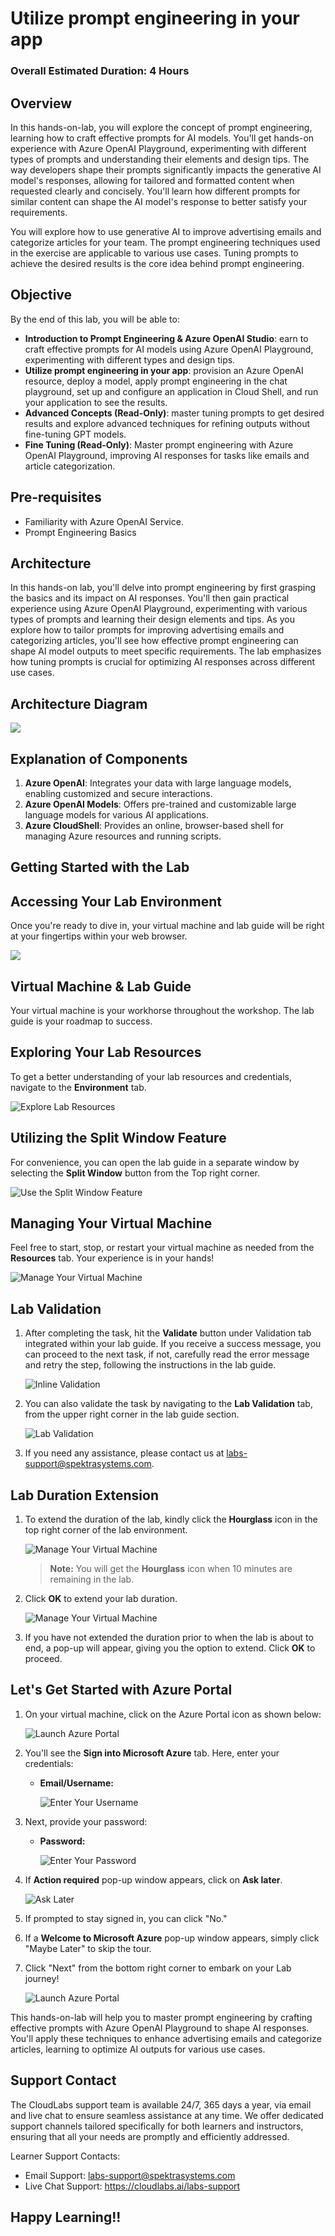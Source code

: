 # Utilize prompt engineering in your app

### Overall Estimated Duration: 4 Hours

## Overview

In this hands-on-lab, you will explore the concept of prompt engineering, learning how to craft effective prompts for AI models. You'll get hands-on experience with Azure OpenAI Playground, experimenting with different types of prompts and understanding their elements and design tips. The way developers shape their prompts significantly impacts the generative AI model's responses, allowing for tailored and formatted content when requested clearly and concisely. You'll learn how different prompts for similar content can shape the AI model's response to better satisfy your requirements.

You will explore how to use generative AI to improve advertising emails and categorize articles for your team. The prompt engineering techniques used in the exercise are applicable to various use cases. Tuning prompts to achieve the desired results is the core idea behind prompt engineering.

## Objective

By the end of this lab, you will be able to:

- **Introduction to Prompt Engineering & Azure OpenAI Studio**: earn to craft effective prompts for AI models using Azure OpenAI Playground, experimenting with different types and design tips.
- **Utilize prompt engineering in your app**: provision an Azure OpenAI resource, deploy a model, apply prompt engineering in the chat playground, set up and configure an application in Cloud Shell, and run your application to see the results.
- **Advanced Concepts (Read-Only)**: master tuning prompts to get desired results and explore advanced techniques for refining outputs without fine-tuning GPT models.
- **Fine Tuning (Read-Only)**: Master prompt engineering with Azure OpenAI Playground, improving AI responses for tasks like emails and article categorization.
  
## Pre-requisites

- Familiarity with Azure OpenAI Service.
- Prompt Engineering Basics

## Architecture

In this hands-on lab, you'll delve into prompt engineering by first grasping the basics and its impact on AI responses. You'll then gain practical experience using Azure OpenAI Playground, experimenting with various types of prompts and learning their design elements and tips. As you explore how to tailor prompts for improving advertising emails and categorizing articles, you'll see how effective prompt engineering can shape AI model outputs to meet specific requirements. The lab emphasizes how tuning prompts is crucial for optimizing AI responses across different use cases.

## Architecture Diagram

   ![](../,,/Lab-Scenario-Preview/media/lab-03-ad.PNG)

## Explanation of Components

1. **Azure OpenAI**: Integrates your data with large language models, enabling customized and secure interactions.
1. **Azure OpenAI Models**: Offers pre-trained and customizable large language models for various AI applications.
1. **Azure CloudShell**: Provides an online, browser-based shell for managing Azure resources and running scripts.

## Getting Started with the Lab
 
## Accessing Your Lab Environment
 
Once you're ready to dive in, your virtual machine and lab guide will be right at your fingertips within your web browser.

   ![](../media/labguide-1.png)

## Virtual Machine & Lab Guide
 
Your virtual machine is your workhorse throughout the workshop. The lab guide is your roadmap to success.
 
## Exploring Your Lab Resources
 
To get a better understanding of your lab resources and credentials, navigate to the **Environment** tab.
 
   ![Explore Lab Resources](../media/env-1.png)
 
## Utilizing the Split Window Feature
 
For convenience, you can open the lab guide in a separate window by selecting the **Split Window** button from the Top right corner.
 
 ![Use the Split Window Feature](../media/spl.png)
 
## Managing Your Virtual Machine
 
Feel free to start, stop, or restart your virtual machine as needed from the **Resources** tab. Your experience is in your hands!
 
![Manage Your Virtual Machine](../media/res.png)

## Lab Validation

1. After completing the task, hit the **Validate** button under Validation tab integrated within your lab guide. If you receive a success message, you can proceed to the next task, if not, carefully read the error message and retry the step, following the instructions in the lab guide.

   ![Inline Validation](../media/inline-validation.png)

1. You can also validate the task by navigating to the **Lab Validation** tab, from the upper right corner in the lab guide section.

   ![Lab Validation](../media/lab-validation.png)

1. If you need any assistance, please contact us at labs-support@spektrasystems.com.

## Lab Duration Extension

1. To extend the duration of the lab, kindly click the **Hourglass** icon in the top right corner of the lab environment. 

    ![Manage Your Virtual Machine](../media/gext.png)

    >**Note:** You will get the **Hourglass** icon when 10 minutes are remaining in the lab.

2. Click **OK** to extend your lab duration.
 
   ![Manage Your Virtual Machine](../media/gext2.png)

3. If you have not extended the duration prior to when the lab is about to end, a pop-up will appear, giving you the option to extend. Click **OK** to proceed.

## Let's Get Started with Azure Portal

1. On your virtual machine, click on the Azure Portal icon as shown below:

   ![Launch Azure Portal](../media/sc900-image(1).png)
   
1. You'll see the **Sign into Microsoft Azure** tab. Here, enter your credentials:
 
   - **Email/Username:** <inject key="AzureAdUserEmail"></inject>
 
       ![Enter Your Username](../media/sc900-image-1.png)
 
1. Next, provide your password:
 
   - **Password:** <inject key="AzureAdUserPassword"></inject>
 
       ![Enter Your Password](../media/sc900-image-2.png)

1. If **Action required** pop-up window appears, click on **Ask later**.

   ![Ask Later](../media/ask-later-01.png)
    
1. If prompted to stay signed in, you can click "No."
 
1. If a **Welcome to Microsoft Azure** pop-up window appears, simply click "Maybe Later" to skip the tour.

1. Click "Next" from the bottom right corner to embark on your Lab journey!

   ![Launch Azure Portal](../media/sc900-image(3).png)

This hands-on-lab will help you to master prompt engineering by crafting effective prompts with Azure OpenAI Playground to shape AI responses. You'll apply these techniques to enhance advertising emails and categorize articles, learning to optimize AI outputs for various use cases.

## Support Contact

The CloudLabs support team is available 24/7, 365 days a year, via email and live chat to ensure seamless assistance at any time. We offer dedicated support channels tailored specifically for both learners and instructors, ensuring that all your needs are promptly and efficiently addressed.

Learner Support Contacts:

- Email Support: labs-support@spektrasystems.com
- Live Chat Support: https://cloudlabs.ai/labs-support

## Happy Learning!!
